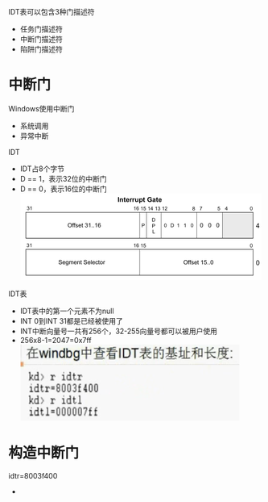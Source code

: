 IDT表可以包含3种门描述符
- 任务门描述符
- 中断门描述符
- 陷阱门描述符

# 中断门
Windows使用中断门
- 系统调用
- 异常中断

IDT
- IDT占8个字节
- D == 1，表示32位的中断门  
- D == 0，表示16位的中断门
![](../../photo/Pasted%20image%2020221208145708.png)

IDT表
- IDT表中的第一个元素不为null
- INT 0到INT 31都是已经被使用了
- INT中断向量号一共有256个，32-255向量号都可以被用户使用
- 256x8-1=2047=0x7ff
![](../../photo/Pasted%20image%2020221208150434.png)

# 构造中断门
idtr=8003f400

-